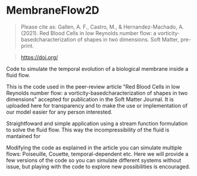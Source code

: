 # MembraneFlow2D

 > Please cite as: Gallen, A. F., Castro, M., & Hernandez-Machado, A. (2021). Red Blood Cells in low Reynolds number flow: a vorticity-basedcharacterization of shapes in two dimensions. Soft Matter, pre-print. 
 
 > https://doi.org/

Code to simulate the temporal evolution of a biological membrane inside a fluid flow.

This is the code used in the peer-review article "Red Blood Cells in low Reynolds number flow: a vorticity-basedcharacterization of shapes in two dimensions" accepted for publication in the Soft Matter Journal. It is uploaded here for transparency and to make the use or implementation of our model easier for any person interested.

Straightfoward and simple application using a stream function formulation to solve the fluid flow. This way the incompressibility of the fluid is mantained for

Modifying the code as explained in the article you can simulate multiple flows: Poiseuille, Couette, temporal-dependent etc. Here we will provide a few versions of the code so you can simulate different systems without issue, but playing with the code to explore new possibilities is encouraged.
